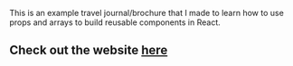 This is an example travel journal/brochure that I made to learn how to use props and arrays to build reusable components in React.

## Check out the website [here](https://jshelver.github.io/Travel-Journal/)

